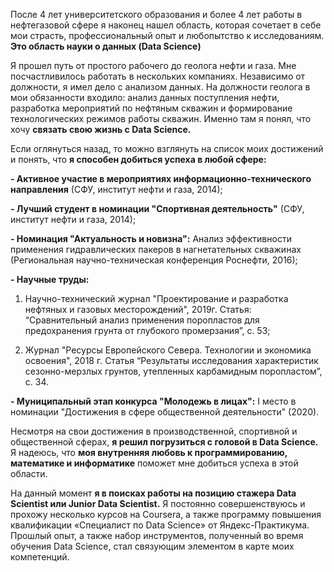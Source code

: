 После 4 лет университетского образования и более 4 лет работы в нефтегазовой сфере я наконец нашел область, которая сочетает в себе мои страсть, профессиональный опыт и любопытство к исследованиям. **Это область науки о данных (Data Science)**

Я прошел путь от простого рабочего до геолога нефти и газа. Мне посчастливилось работать в нескольких компаниях. Независимо от должности, я имел дело с анализом данных. На должности геолога в мои обязанности входило: анализ данных поступления нефти, разработка мероприятий по нефтяным скважин и формирование технологических режимов работы скважин. Именно там я понял, что хочу **связать свою жизнь с Data Science.**

Если оглянуться назад, то можно взглянуть на список моих достижений и понять, что **я способен добиться успеха в любой сфере:**







**- Активное участие в мероприятиях информационно-технического направления** (СФУ, институт нефти и газа, 2014);

**- Лучший студент в номинации "Спортивная деятельность"** (СФУ, институт нефти и газа, 2014);

**- Номинация "Актуальность и новизна":** Анализ эффективности применения гидравлических пакеров в нагнетательных скважинах (Региональная научно-техническая конференция Роснефти, 2016);

**- Научные труды:**

1) Научно-технический журнал "Проектирование и разработка нефтяных и газовых месторождений", 2019г. Статья: “Сравнительный анализ применения поропластов для предохранения грунта от глубокого промерзания”, с. 53;



2) Журнал "Ресурсы Европейского Севера. Технологии и экономика освоения", 2018 г. Статья “Результаты исследования характеристик сезонно-мерзлых грунтов, утепленных карбамидным поропластом”, с. 34.

**- Муниципальный этап конкурса "Молодежь в лицах":** I место в номинации "Достижения в сфере общественной деятельности" (2020).

Несмотря на свои достижения в производственной, спортивной и общественной сферах, **я решил погрузиться с головой в Data Science.** Я надеюсь, что **моя внутренняя любовь к программированию, математике и информатике** поможет мне добиться успеха в этой области.

На данный момент **я в поисках работы на позицию стажера Data Scientist или Junior Data Scientist.**  Я постоянно совершенствуюсь и прохожу несколько курсов на Coursera, а также программу повышения квалификации «Специалист по Data Science» от Яндекс-Практикума. Прошлый опыт, а также набор инструментов, полученный во время обучения Data Science, стал связующим элементом в карте моих компетенций.
